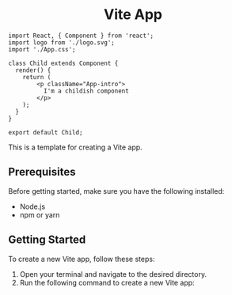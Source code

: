 # <center>Vite App</center>

```JSX
import React, { Component } from 'react';
import logo from './logo.svg';
import './App.css';

class Child extends Component {
  render() {
    return (
        <p className="App-intro">
          I'm a childish component
        </p>
    );
  }
}

export default Child;
```

This is a template for creating a Vite app.

## Prerequisites

Before getting started, make sure you have the following installed:

- Node.js
- npm or yarn

## Getting Started

To create a new Vite app, follow these steps:

1. Open your terminal and navigate to the desired directory.
2. Run the following command to create a new Vite app:
